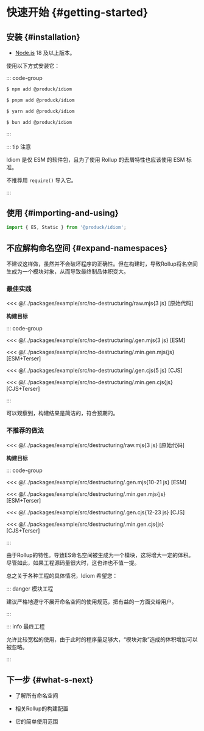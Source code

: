 # 快速开始 {#getting-started}

## 安装 {#installation}

- [Node.js](https://nodejs.org/) 18 及以上版本。

使用以下方式安装它：

::: code-group

```sh [npm]
$ npm add @produck/idiom
```

```sh [pnpm]
$ pnpm add @produck/idiom
```

```sh [yarn]
$ yarn add @produck/idiom
```

```sh [bun]
$ bun add @produck/idiom
```

:::

::: tip 注意

Idiom 是仅 ESM 的软件包，且为了使用 Rollup 的去屑特性也应该使用 ESM 标准。

不推荐用 `require()` 导入它。

:::

## 使用 {#importing-and-using}

```js
import { ES, Static } from '@produck/idiom';
```

## 不应解构命名空间 {#expand-namespaces}

不建议这样做，虽然并不会破坏程序的正确性。但在构建时，导致Rollup将名空间生成为一个模块对象，从而导致最终制品体积变大。

### 最佳实践

<<< @/../packages/example/src/no-destructuring/raw.mjs{3 js} [原始代码]

**构建目标**

::: code-group

<<< @/../packages/example/src/no-destructuring/.gen.mjs{3 js} [ESM]

<<< @/../packages/example/src/no-destructuring/.min.gen.mjs{js} [ESM+Terser]

<<< @/../packages/example/src/no-destructuring/.gen.cjs{5 js} [CJS]

<<< @/../packages/example/src/no-destructuring/.min.gen.cjs{js} [CJS+Terser]

:::

可以观察到，构建结果是简洁的，符合预期的。

### 不推荐的做法

<<< @/../packages/example/src/destructuring/raw.mjs{3 js} [原始代码]

**构建目标**

::: code-group

<<< @/../packages/example/src/destructuring/.gen.mjs{10-21 js} [ESM]

<<< @/../packages/example/src/destructuring/.min.gen.mjs{js} [ESM+Terser]

<<< @/../packages/example/src/destructuring/.gen.cjs{12-23 js} [CJS]

<<< @/../packages/example/src/destructuring/.min.gen.cjs{js} [CJS+Terser]

:::

由于Rollup的特性。导致ES命名空间被生成为一个模块，这将增大一定的体积。尽管如此，如果工程源码量很大时，这也许也不值一提。

总之关于各种工程的具体情况，Idiom 希望您：

::: danger 模块工程

建议严格地遵守不展开命名空间的使用规范，把有益的一方面交给用户。

:::

::: info 最终工程

允许比较宽松的使用，由于此时的程序量足够大，“模块对象”造成的体积增加可以被忽略。

:::

## 下一步 {#what-s-next}

- 了解所有命名空间

- 相关Rollup的构建配置

- 它的简单使用范围
